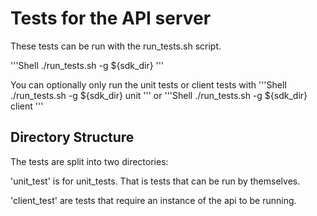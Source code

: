 # Tests for the API server

These tests can be run with the run_tests.sh script.

'''Shell
./run_tests.sh -g ${sdk_dir}
'''

You can optionally only run the unit tests or client tests with
'''Shell
./run_tests.sh -g ${sdk_dir} unit
'''
or
'''Shell
./run_tests.sh -g ${sdk_dir} client
'''

## Directory Structure

The tests are split into two directories:

'unit_test' is for unit_tests.  That is tests that can be run by themselves.

'client_test' are tests that require an instance of the api to be running.
